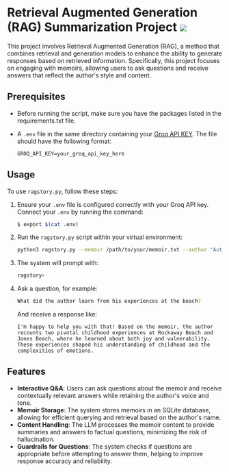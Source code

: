 
# Retrieval Augmented Generation (RAG) Summarization Project ![](https://github.com/maxplush/ragnews-new/workflows/tests/badge.svg)

This project involves Retrieval Augmented Generation (RAG), a method that combines retrieval and generation models to enhance the ability to generate responses based on retrieved information. Specifically, this project focuses on engaging with memoirs, allowing users to ask questions and receive answers that reflect the author's style and content.

## Prerequisites

- Before running the script, make sure you have the packages listed in the requirements.txt file.
- A `.env` file in the same directory containing your [Groq API KEY](https://groq.com). The file should have the following format:

  ```env
  GROQ_API_KEY=your_groq_api_key_here
  ```

## Usage

To use `ragstory.py`, follow these steps:

1. Ensure your `.env` file is configured correctly with your Groq API key. Connect your `.env` by running the command:

   ```bash
   $ export $(cat .env)
   ```

2. Run the `ragstory.py` script within your virtual environment:

   ```bash
   python3 ragstory.py --memoir /path/to/your/memoir.txt --author "Author Name" --title "Memoir Title"
   ```

3. The system will prompt with:

   ```bash
   ragstory>
   ```

4. Ask a question, for example:

   ```bash
   What did the author learn from his experiences at the beach?
   ```

   And receive a response like:

   ```
   I'm happy to help you with that! Based on the memoir, the author recounts two pivotal childhood experiences at Rockaway Beach and Jones Beach, where he learned about both joy and vulnerability. These experiences shaped his understanding of childhood and the complexities of emotions.
   ```

## Features

- **Interactive Q&A**: Users can ask questions about the memoir and receive contextually relevant answers while retaining the author's voice and tone.
- **Memoir Storage**: The system stores memoirs in an SQLite database, allowing for efficient querying and retrieval based on the author's name.
- **Content Handling**: The LLM processes the memoir content to provide summaries and answers to factual questions, minimizing the risk of hallucination.
- **Guardrails for Questions**: The system checks if questions are appropriate before attempting to answer them, helping to improve response accuracy and reliability.
